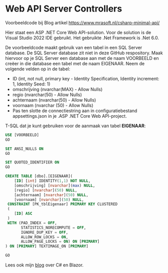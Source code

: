 # Web API Server Controllers
Voorbeeldcode bij Blog artikel https://www.mrasoft.nl/csharp-minimal-api/

Hier staat een ASP .NET Core Web API-solution. Voor de solution is de Visual Studio 2022 IDE gebruikt. Het gebruikte .Net Framework is .Net 6.0.

De voorbeeldcode maakt gebruik van een tabel in een SQL Server database. De SQL Server database zit niet in deze GitHub respository. Maak hiervoor op je SQL Server een database aan met de naam VOORBEELD en creëer in die database een tabel met de naam EIGENAAR. Neem de volgende velden op in de tabel:

- ID (int, not null, primary key - Identity Specification, Identity increment: 1, Identity Seed: 1)
- omschrijving (nvarchar(MAX) - Allow Nulls)
- regio (nvarchar(50) - Allow Nulls)
- achternaam (nvarchar(50) - Allow Nulls)
- voornaam (nvarchar (50) - Allow Nulls)
- Pas ten slotte de connectiestring aan in configuratiebestand appsettings.json in je .ASP .NET Core Web API-project.

T-SQL dat je kunt gebruiken voor de aanmaak van tabel **EIGENAAR**:

```sql
USE [VOORBEELD]
GO

SET ANSI_NULLS ON
GO

SET QUOTED_IDENTIFIER ON
GO

CREATE TABLE [dbo].[EIGENAAR](
	[ID] [int] IDENTITY(1,1) NOT NULL,
	[omschrijving] [nvarchar](max) NULL,
	[regio] [nvarchar](50) NULL,
	[achternaam] [nvarchar](50) NULL,
	[voornaam] [nvarchar](50) NULL,
 CONSTRAINT [PK_tblEigenaar] PRIMARY KEY CLUSTERED 
 (
	[ID] ASC
 )
 WITH (PAD_INDEX = OFF, 
       STATISTICS_NORECOMPUTE = OFF, 
       IGNORE_DUP_KEY = OFF, 
       ALLOW_ROW_LOCKS = ON, 
       ALLOW_PAGE_LOCKS = ON) ON [PRIMARY]
) ON [PRIMARY] TEXTIMAGE_ON [PRIMARY]

GO
```
Lees ook mijn [blog](https://www.mrasoft.nl) over C# en Blazor.
